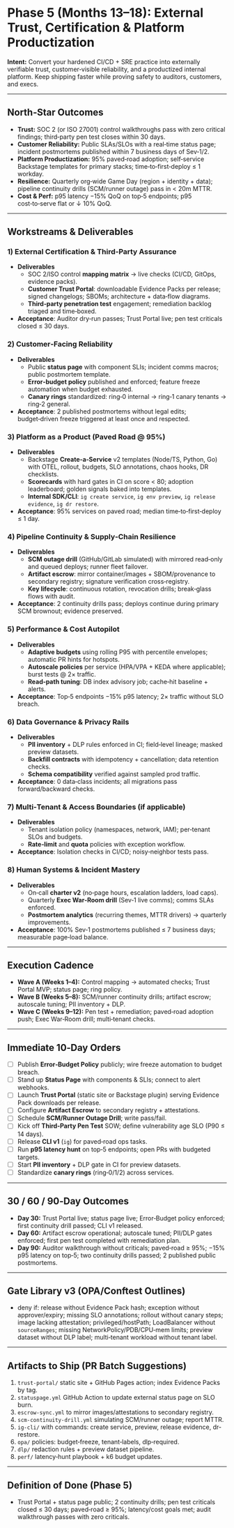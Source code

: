 # Phase 5 (Months 13–18): External Trust, Certification & Platform Productization

**Intent:** Convert your hardened CI/CD + SRE practice into externally verifiable trust, customer‑visible reliability, and a productized internal platform. Keep shipping faster while proving safety to auditors, customers, and execs.

---

## North‑Star Outcomes

- **Trust:** SOC 2 (or ISO 27001) control walkthroughs pass with zero critical findings; third‑party pen test closes within 30 days.
- **Customer Reliability:** Public SLAs/SLOs with a real‑time status page; incident postmortems published within 7 business days of Sev‑1/2.
- **Platform Productization:** 95% paved‑road adoption; self‑service Backstage templates for primary stacks; time‑to‑first‑deploy ≤ 1 workday.
- **Resilience:** Quarterly org‑wide Game Day (region + identity + data); pipeline continuity drills (SCM/runner outage) pass in < 20m MTTR.
- **Cost & Perf:** p95 latency −15% QoQ on top‑5 endpoints; p95 cost‑to‑serve flat or ↓ 10% QoQ.

---

## Workstreams & Deliverables

### 1) External Certification & Third‑Party Assurance

- **Deliverables**
  - SOC 2/ISO control **mapping matrix** → live checks (CI/CD, GitOps, evidence packs).
  - **Customer Trust Portal**: downloadable Evidence Packs per release; signed changelogs; SBOMs; architecture + data‑flow diagrams.
  - **Third‑party penetration test** engagement; remediation backlog triaged and time‑boxed.
- **Acceptance**: Auditor dry‑run passes; Trust Portal live; pen test criticals closed ≤ 30 days.

### 2) Customer‑Facing Reliability

- **Deliverables**
  - Public **status page** with component SLIs; incident comms macros; public postmortem template.
  - **Error‑budget policy** published and enforced; feature freeze automation when budget exhausted.
  - **Canary rings** standardized: ring‑0 internal → ring‑1 canary tenants → ring‑2 general.
- **Acceptance**: 2 published postmortems without legal edits; budget‑driven freeze triggered at least once and respected.

### 3) Platform as a Product (Paved Road @ 95%)

- **Deliverables**
  - Backstage **Create‑a‑Service** v2 templates (Node/TS, Python, Go) with OTEL, rollout, budgets, SLO annotations, chaos hooks, DR checklists.
  - **Scorecards** with hard gates in CI on score < 80; adoption leaderboard; golden signals baked into templates.
  - **Internal SDK/CLI**: `ig create service`, `ig env preview`, `ig release evidence`, `ig dr restore`.
- **Acceptance**: 95% services on paved road; median time‑to‑first‑deploy ≤ 1 day.

### 4) Pipeline Continuity & Supply‑Chain Resilience

- **Deliverables**
  - **SCM outage drill** (GitHub/GitLab simulated) with mirrored read‑only and queued deploys; runner fleet failover.
  - **Artifact escrow**: mirror container/images + SBOM/provenance to secondary registry; signature verification cross‑registry.
  - **Key lifecycle**: continuous rotation, revocation drills; break‑glass flows with audit.
- **Acceptance**: 2 continuity drills pass; deploys continue during primary SCM brownout; evidence preserved.

### 5) Performance & Cost Autopilot

- **Deliverables**
  - **Adaptive budgets** using rolling P95 with percentile envelopes; automatic PR hints for hotspots.
  - **Autoscale policies** per service (HPA/VPA + KEDA where applicable); burst tests @ 2× traffic.
  - **Read‑path tuning**: DB index advisory job; cache‑hit baseline + alerts.
- **Acceptance**: Top‑5 endpoints −15% p95 latency; 2× traffic without SLO breach.

### 6) Data Governance & Privacy Rails

- **Deliverables**
  - **PII inventory** + DLP rules enforced in CI; field‑level lineage; masked preview datasets.
  - **Backfill contracts** with idempotency + cancellation; data retention checks.
  - **Schema compatibility** verified against sampled prod traffic.
- **Acceptance**: 0 data‑class incidents; all migrations pass forward/backward checks.

### 7) Multi‑Tenant & Access Boundaries (if applicable)

- **Deliverables**
  - Tenant isolation policy (namespaces, network, IAM); per‑tenant SLOs and budgets.
  - **Rate‑limit** and **quota** policies with exception workflow.
- **Acceptance**: Isolation checks in CI/CD; noisy‑neighbor tests pass.

### 8) Human Systems & Incident Mastery

- **Deliverables**
  - On‑call **charter v2** (no‑page hours, escalation ladders, load caps).
  - Quarterly **Exec War‑Room drill** (Sev‑1 live comms); comms SLAs enforced.
  - **Postmortem analytics** (recurring themes, MTTR drivers) → quarterly improvements.
- **Acceptance**: 100% Sev‑1 postmortems published ≤ 7 business days; measurable page‑load balance.

---

## Execution Cadence

- **Wave A (Weeks 1–4):** Control mapping → automated checks; Trust Portal MVP; status page; ring policy.
- **Wave B (Weeks 5–8):** SCM/runner continuity drills; artifact escrow; autoscale tuning; PII inventory + DLP.
- **Wave C (Weeks 9–12):** Pen test + remediation; paved‑road adoption push; Exec War‑Room drill; multi‑tenant checks.

---

## Immediate 10‑Day Orders

- [ ] Publish **Error‑Budget Policy** publicly; wire freeze automation to budget breach.
- [ ] Stand up **Status Page** with components & SLIs; connect to alert webhooks.
- [ ] Launch **Trust Portal** (static site or Backstage plugin) serving Evidence Pack downloads per release.
- [ ] Configure **Artifact Escrow** to secondary registry + attestations.
- [ ] Schedule **SCM/Runner Outage Drill**; write pass/fail.
- [ ] Kick off **Third‑Party Pen Test** SOW; define vulnerability age SLO (P90 ≤ 14 days).
- [ ] Release **CLI v1** (`ig`) for paved‑road ops tasks.
- [ ] Run **p95 latency hunt** on top‑5 endpoints; open PRs with budgeted targets.
- [ ] Start **PII inventory** + DLP gate in CI for preview datasets.
- [ ] Standardize **canary rings** (ring‑0/1/2) across services.

---

## 30 / 60 / 90‑Day Outcomes

- **Day 30:** Trust Portal live; status page live; Error‑Budget policy enforced; first continuity drill passed; CLI v1 released.
- **Day 60:** Artifact escrow operational; autoscale tuned; PII/DLP gates enforced; first pen test completed with remediation plan.
- **Day 90:** Auditor walkthrough without criticals; paved‑road ≥ 95%; −15% p95 latency on top‑5; two continuity drills passed; 2 published public postmortems.

---

## Gate Library v3 (OPA/Conftest Outlines)

- deny if: release without Evidence Pack hash; exception without approver/expiry; missing SLO annotations; rollout without canary steps; image lacking attestation; privileged/hostPath; LoadBalancer without `sourceRanges`; missing NetworkPolicy/PDB/CPU‑mem limits; preview dataset without DLP label; multi‑tenant workload without tenant label.

---

## Artifacts to Ship (PR Batch Suggestions)

1. `trust-portal/` static site + GitHub Pages action; index Evidence Packs by tag.
2. `statuspage.yml` GitHub Action to update external status page on SLO burn.
3. `escrow-sync.yml` to mirror images/attestations to secondary registry.
4. `scm-continuity-drill.yml` simulating SCM/runner outage; report MTTR.
5. `ig-cli/` with commands: create service, preview, release evidence, dr-restore.
6. `opa/` policies: budget‑freeze, tenant‑labels, dlp‑required.
7. `dlp/` redaction rules + preview dataset pipeline.
8. `perf/` latency‑hunt playbook + k6 budget updates.

---

## Definition of Done (Phase 5)

- Trust Portal + status page public; 2 continuity drills; pen test criticals closed ≤ 30 days; paved‑road ≥ 95%; latency/cost goals met; audit walkthrough passes with zero criticals.
